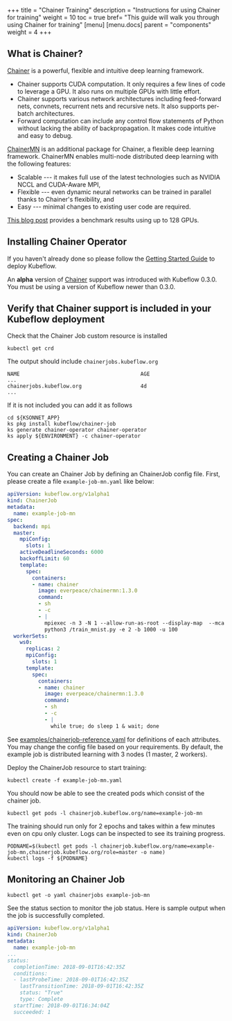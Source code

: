 +++
title = "Chainer Training"
description = "Instructions for using Chainer for training"
weight = 10
toc = true
bref= "This guide will walk you through using Chainer for training"
[menu]
[menu.docs]
  parent = "components"
  weight = 4
+++

## What is Chainer?

[Chainer](https://chainer.org/) is a powerful, flexible and intuitive deep learning framework.

- Chainer supports CUDA computation. It only requires a few lines of code to leverage a GPU. It also runs on multiple GPUs with little effort.
- Chainer supports various network architectures including feed-forward nets, convnets, recurrent nets and recursive nets. It also supports per-batch architectures.
- Forward computation can include any control flow statements of Python without lacking the ability of backpropagation. It makes code intuitive and easy to debug.

[ChainerMN](https://github.com/chainer/chainermn) is an additional package for Chainer, a flexible deep learning framework. ChainerMN enables multi-node distributed deep learning with the following features:

- Scalable --- it makes full use of the latest technologies such as NVIDIA NCCL and CUDA-Aware MPI,
- Flexible --- even dynamic neural networks can be trained in parallel thanks to Chainer's flexibility, and
- Easy --- minimal changes to existing user code are required.

[This blog post](https://chainer.org/general/2017/02/08/Performance-of-Distributed-Deep-Learning-Using-ChainerMN.html) provides a benchmark results using up to 128 GPUs.

## Installing Chainer Operator

If you haven't already done so please follow the [Getting Started Guide](/docs/started/getting-started/) to deploy Kubeflow.

An **alpha** version of [Chainer](https://chainer.org/) support was introduced with Kubeflow 0.3.0. You must be using a version of Kubeflow newer than 0.3.0.

## Verify that Chainer support is included in your Kubeflow deployment

Check that the Chainer Job custom resource is installed

```shell
kubectl get crd
```

The output should include `chainerjobs.kubeflow.org`

```
NAME                                       AGE
...
chainerjobs.kubeflow.org                   4d
...
```

If it is not included you can add it as follows

```shells
cd ${KSONNET_APP}
ks pkg install kubeflow/chainer-job
ks generate chainer-operator chainer-operator
ks apply ${ENVIRONMENT} -c chainer-operator
```

## Creating a Chainer Job

You can create an Chainer Job by defining an ChainerJob config file.  First, please create a file `example-job-mn.yaml` like below:

```yaml
apiVersion: kubeflow.org/v1alpha1
kind: ChainerJob
metadata:
  name: example-job-mn
spec:
  backend: mpi
  master:
    mpiConfig:
      slots: 1 
    activeDeadlineSeconds: 6000
    backoffLimit: 60
    template:
      spec:
        containers:
        - name: chainer
          image: everpeace/chainermn:1.3.0
          command:
          - sh
          - -c
          - |
            mpiexec -n 3 -N 1 --allow-run-as-root --display-map  --mca mpi_cuda_support 0 \
            python3 /train_mnist.py -e 2 -b 1000 -u 100
  workerSets:
    ws0:
      replicas: 2
      mpiConfig:
        slots: 1
      template:
        spec:
          containers:
          - name: chainer
            image: everpeace/chainermn:1.3.0
            command:
            - sh
            - -c
            - |
              while true; do sleep 1 & wait; done
```

See [examples/chainerjob-reference.yaml](https://github.com/kubeflow/chainer-operator/blob/master/examples/chainerjob-reference.yaml) for definitions of each attributes. You may change the config file based on your requirements. By default, the example job is distributed learning with 3 nodes (1 master, 2 workers).

Deploy the ChainerJob resource to start training:

```shell
kubectl create -f example-job-mn.yaml
```

You should now be able to see the created pods which consist of the chainer job.

```
kubectl get pods -l chainerjob.kubeflow.org/name=example-job-mn
```

The training should run only for 2 epochs and takes within a few minutes even on cpu only cluster. Logs can be inspected to see its training progress.

```
PODNAME=$(kubectl get pods -l chainerjob.kubeflow.org/name=example-job-mn,chainerjob.kubeflow.org/role=master -o name)
kubectl logs -f ${PODNAME}
```

## Monitoring an Chainer Job

```shell
kubectl get -o yaml chainerjobs example-job-mn
```

See the status section to monitor the job status. Here is sample output when the job is successfully completed.

```yaml
apiVersion: kubeflow.org/v1alpha1
kind: ChainerJob
metadata:
  name: example-job-mn
...
status:
  completionTime: 2018-09-01T16:42:35Z
  conditions:
  - lastProbeTime: 2018-09-01T16:42:35Z
    lastTransitionTime: 2018-09-01T16:42:35Z
    status: "True"
    type: Complete
  startTime: 2018-09-01T16:34:04Z
  succeeded: 1
```

